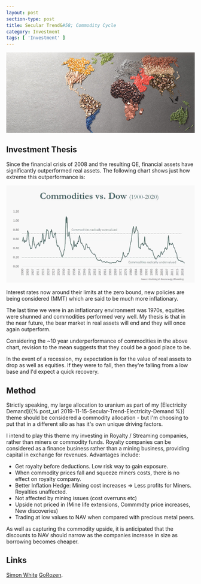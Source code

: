 ```yaml
---
layout: post
section-type: post
title: Secular Trend&#58; Commodity Cycle
category: Investment
tags: [ 'Investment' ]
---
```


<img style="border: 0;" src="/img/2019/20191128_header.jpg" />

## Investment Thesis

Since the financial crisis of 2008 and the resulting QE, financial assets have significantly 
outperformed real assets.  The following chart shows just how extreme this outperformance is:

<img style="border: 0;" src="/img/2019/20191128_DowCommodityRatio.jpg" />

Interest rates now around their limits at the zero bound, new policies are being considered 
(MMT) which are said to be much more inflationary.  

The last time we were in an inflationary environment was 1970s, equities were shunned
and commodities performed very well.  My thesis is that in the near future, the bear
market  in real assets will end and they will once again outperform.

Considering the ~10 year underperformance of commodities in the above chart, revision
to the mean suggests that they could be a good place to be.

In the event of a recession, my expectation is for the value of real assets to drop as well as
equities.  If they were to fall, then they're falling from a low base and I'd expect a quick 
recovery.


## Method

Strictly speaking, my large allocation to uranium as part of my [Electricity Demand]({% post_url 2019-11-15-Secular-Trend-Electricity-Demand %}) 
theme should be considered a commodity allocation - but I'm choosing to put that in a different 
silo as has it's own unique driving factors.

I intend to play this theme my investing in Royalty / Streaming companies, rather than miners 
or commodity funds.  Royalty companies can be considered as a finance business rather than
a mining business, providing capital in exchange for revenues.  Advantages include: 

- Get royalty before deductions.  Low risk way to gain exposure.
- When commodity prices fall and squeeze miners costs, there is no effect on royalty company.
- Better Inflation Hedge: Mining cost increases => Less profits for Miners.  Royalties unaffected. 
- Not affected by mining issues (cost overruns etc)
- Upside not priced in (Mine life extensions, Commmdty price increases, New discoveries)
- Trading at low values to NAV when compared with precious metal peers.

As well as capturing the commodity upside, it is anticipated that the discounts to NAV
should narrow as the companies increase in size as borrowing becomes cheaper.




## Links

[Simon White](https://www.youtube.com/watch?v=7IeplCGRQ0g)
[GoRozen]( http://blog.gorozen.com/blog/what-catalyst-will-finally-kill-the-commodities-bear-market).



